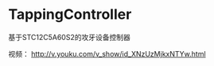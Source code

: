 TappingController
=================

基于STC12C5A60S2的攻牙设备控制器

视频： http://v.youku.com/v_show/id_XNzUzMjkxNTYw.html 
